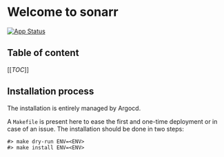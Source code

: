 # Welcome to sonarr

[![App Status](https://argocd-internal.spirit-dev.net/api/badge?name=sonarr-turingpi&revision=true&showAppName=true)](https://argocd-internal.spirit-dev.net/applications/sonarr-turingpi)

## Table of content

[[_TOC_]]

## Installation process

The installation is entirely managed by Argocd.

A `Makefile` is present here to ease the first and one-time deployment or in case of an issue.
The installation should be done in two steps:

```shell
#> make dry-run ENV=<ENV>
#> make install ENV=<ENV>
```
